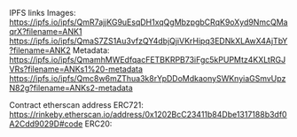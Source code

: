 IPFS links
    Images: 
        https://ipfs.io/ipfs/QmR7ajjKG9uEsqDH1xqQgMbzpgbCRqK9oXyd9NmcQMaqrX?filename=ANK1
        https://ipfs.io/ipfs/QmaS7ZS1Au3vfzQY4dbjQjiVKrHipq3EDNkXLAwX4AjTbY?filename=ANK2
    Metadata:
        https://ipfs.io/ipfs/QmamhMWEdfqacFETBKRPB73iFgc5kPUPMtz4KXLtRGJVRs?filename=ANKs1%20-metadata
        https://ipfs.io/ipfs/Qmc8w6mZThua3k8rYpDDoMdkaonySWKnyiaGSmvUpzN82g?filename=ANKs2-metadata

Contract etherscan address
    ERC721: 
        https://rinkeby.etherscan.io/address/0x1202BcC23411b84Dbe1317188b3df0A2Cdd9029D#code
    ERC20:
